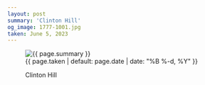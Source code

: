 ```yaml
---
layout: post
summary: 'Clinton Hill'
og_image: 1777-1001.jpg
taken: June 5, 2023
---
```


<figure class="post" data-src="{{ site.assets_url }}/{{ page.og_image }}">
<img alt="{{ page.summary }}" sizes="(min-width: 700px) 50vw, calc(100vw - 2rem)" src="{{ site.assets_url }}/1777-500.jpg" srcset="{{ site.assets_url }}/1777-250.jpg 250w, {{ site.assets_url }}/1777-500.jpg 500w, {{ site.assets_url }}/1777-751.jpg 751w, {{ site.assets_url }}/1777-1001.jpg 1001w"/>
<figcaption>
<time>{{ page.taken | default: page.date | date: "%B %-d, %Y" }}</time>
<p>Clinton Hill</p>
</figcaption>
</figure>
